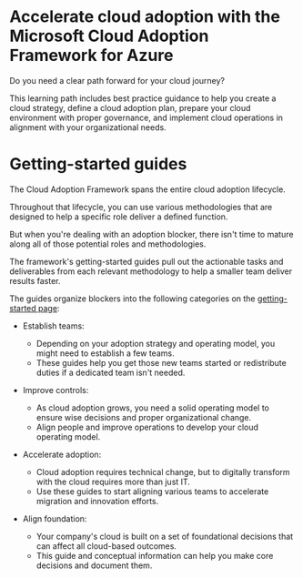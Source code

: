 # Accelerate cloud adoption with the Microsoft Cloud Adoption Framework for Azure
Do you need a clear path forward for your cloud journey? 

This learning path includes best practice guidance to help you create a cloud strategy, define a cloud adoption plan, prepare your cloud environment with proper governance, and implement cloud operations in alignment with your organizational needs. 

# Getting-started guides
The Cloud Adoption Framework spans the entire cloud adoption lifecycle. 

Throughout that lifecycle, you can use various methodologies that are designed to help a specific role deliver a defined function.

But when you're dealing with an adoption blocker, there isn't time to mature along all of those potential roles and methodologies. 

The framework's getting-started guides pull out the actionable tasks and deliverables from each relevant methodology to help a smaller team deliver results faster.

The guides organize blockers into the following categories on the [getting-started page](https://learn.microsoft.com/en-us/azure/cloud-adoption-framework/get-started/):

* Establish teams: 
	* Depending on your adoption strategy and operating model, you might need to establish a few teams. 
	* These guides help you get those new teams started or redistribute duties if a dedicated team isn't needed.

* Improve controls: 
	* As cloud adoption grows, you need a solid operating model to ensure wise decisions and proper organizational change. 
	* Align people and improve operations to develop your cloud operating model.

* Accelerate adoption:
	* Cloud adoption requires technical change, but to digitally transform with the cloud requires more than just IT. 
	* Use these guides to start aligning various teams to accelerate migration and innovation efforts.

* Align foundation: 
	* Your company's cloud is built on a set of foundational decisions that can affect all cloud-based outcomes. 
	* This guide and conceptual information can help you make core decisions and document them.

